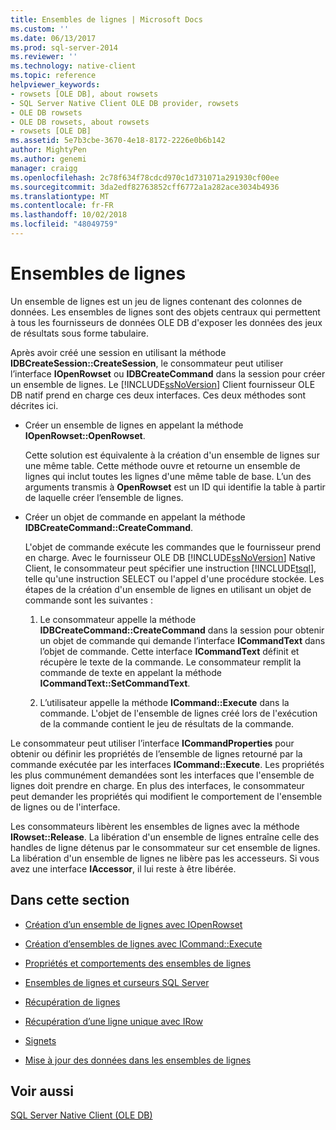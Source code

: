 ```yaml
---
title: Ensembles de lignes | Microsoft Docs
ms.custom: ''
ms.date: 06/13/2017
ms.prod: sql-server-2014
ms.reviewer: ''
ms.technology: native-client
ms.topic: reference
helpviewer_keywords:
- rowsets [OLE DB], about rowsets
- SQL Server Native Client OLE DB provider, rowsets
- OLE DB rowsets
- OLE DB rowsets, about rowsets
- rowsets [OLE DB]
ms.assetid: 5e7b3cbe-3670-4e18-8172-2226e0b6b142
author: MightyPen
ms.author: genemi
manager: craigg
ms.openlocfilehash: 2c78f634f78cdcd970c1d731071a291930cf00ee
ms.sourcegitcommit: 3da2edf82763852cff6772a1a282ace3034b4936
ms.translationtype: MT
ms.contentlocale: fr-FR
ms.lasthandoff: 10/02/2018
ms.locfileid: "48049759"
---
```

# <a name="rowsets"></a>Ensembles de lignes
  Un ensemble de lignes est un jeu de lignes contenant des colonnes de données. Les ensembles de lignes sont des objets centraux qui permettent à tous les fournisseurs de données OLE DB d'exposer les données des jeux de résultats sous forme tabulaire.  
  
 Après avoir créé une session en utilisant la méthode **IDBCreateSession::CreateSession**, le consommateur peut utiliser l’interface **IOpenRowset** ou **IDBCreateCommand** dans la session pour créer un ensemble de lignes. Le [!INCLUDE[ssNoVersion](../../includes/ssnoversion-md.md)] Client fournisseur OLE DB natif prend en charge ces deux interfaces. Ces deux méthodes sont décrites ici.  
  
-   Créer un ensemble de lignes en appelant la méthode **IOpenRowset::OpenRowset**.  
  
     Cette solution est équivalente à la création d'un ensemble de lignes sur une même table. Cette méthode ouvre et retourne un ensemble de lignes qui inclut toutes les lignes d'une même table de base. L’un des arguments transmis à **OpenRowset** est un ID qui identifie la table à partir de laquelle créer l’ensemble de lignes.  
  
-   Créer un objet de commande en appelant la méthode **IDBCreateCommand::CreateCommand**.  
  
     L'objet de commande exécute les commandes que le fournisseur prend en charge. Avec le fournisseur OLE DB [!INCLUDE[ssNoVersion](../../includes/ssnoversion-md.md)] Native Client, le consommateur peut spécifier une instruction [!INCLUDE[tsql](../../includes/tsql-md.md)], telle qu'une instruction SELECT ou l'appel d'une procédure stockée. Les étapes de la création d'un ensemble de lignes en utilisant un objet de commande sont les suivantes :  
  
    1.  Le consommateur appelle la méthode **IDBCreateCommand::CreateCommand** dans la session pour obtenir un objet de commande qui demande l’interface **ICommandText** dans l’objet de commande. Cette interface **ICommandText** définit et récupère le texte de la commande. Le consommateur remplit la commande de texte en appelant la méthode **ICommandText::SetCommandText**.  
  
    2.  L’utilisateur appelle la méthode **ICommand::Execute** dans la commande. L'objet de l'ensemble de lignes créé lors de l'exécution de la commande contient le jeu de résultats de la commande.  
  
 Le consommateur peut utiliser l’interface **ICommandProperties** pour obtenir ou définir les propriétés de l’ensemble de lignes retourné par la commande exécutée par les interfaces **ICommand::Execute**. Les propriétés les plus communément demandées sont les interfaces que l'ensemble de lignes doit prendre en charge. En plus des interfaces, le consommateur peut demander les propriétés qui modifient le comportement de l'ensemble de lignes ou de l'interface.  
  
 Les consommateurs libèrent les ensembles de lignes avec la méthode **IRowset::Release**. La libération d'un ensemble de lignes entraîne celle des handles de ligne détenus par le consommateur sur cet ensemble de lignes. La libération d'un ensemble de lignes ne libère pas les accesseurs. Si vous avez une interface **IAccessor**, il lui reste à être libérée.  
  
## <a name="in-this-section"></a>Dans cette section  
  
-   [Création d’un ensemble de lignes avec IOpenRowset](creating-a-rowset-with-iopenrowset.md)  
  
-   [Création d’ensembles de lignes avec ICommand::Execute](creating-rowsets-with-icommand-execute.md)  
  
-   [Propriétés et comportements des ensembles de lignes](rowset-properties-and-behaviors.md)  
  
-   [Ensembles de lignes et curseurs SQL Server](rowsets-and-sql-server-cursors.md)  
  
-   [Récupération de lignes](fetching-rows.md)  
  
-   [Récupération d’une ligne unique avec IRow](fetching-a-single-row-with-irow.md)  
  
-   [Signets](bookmarks.md)  
  
-   [Mise à jour des données dans les ensembles de lignes](updating-data-in-rowsets.md)  
  
## <a name="see-also"></a>Voir aussi  
 [SQL Server Native Client &#40;OLE DB&#41;](../native-client/ole-db/sql-server-native-client-ole-db.md)  
  
  
